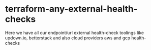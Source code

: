 # terraform-any-external-health-checks
Here we have all our endpoint/url external health-check toolings like updown.io, betterstack and also cloud providers aws and gcp health-checks

